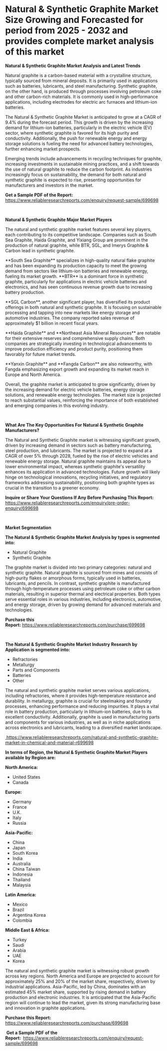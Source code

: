 <p><h1>Natural & Synthetic Graphite Market Size Growing and Forecasted for period from 2025 - 2032 and provides complete market analysis of this market</h1></p><p><strong>Natural & Synthetic Graphite Market Analysis and Latest Trends</strong></p>
<p><p>Natural graphite is a carbon-based material with a crystalline structure, typically sourced from mineral deposits. It is primarily used in applications such as batteries, lubricants, and steel manufacturing. Synthetic graphite, on the other hand, is produced through processes involving petroleum coke and other carbon-rich materials. It is commonly used in high-performance applications, including electrodes for electric arc furnaces and lithium-ion batteries.</p><p>The Natural & Synthetic Graphite Market is anticipated to grow at a CAGR of 9.4% during the forecast period. This growth is driven by the increasing demand for lithium-ion batteries, particularly in the electric vehicle (EV) sector, where synthetic graphite is favored for its high purity and conductivity. Additionally, the push for renewable energy and energy storage solutions is fueling the need for advanced battery technologies, further enhancing market prospects.</p><p>Emerging trends include advancements in recycling techniques for graphite, increasing investments in sustainable mining practices, and a shift towards the use of natural graphite to reduce the carbon footprint. As industries increasingly focus on sustainability, the demand for both natural and synthetic graphite is expected to rise, presenting opportunities for manufacturers and investors in the market.</p></p>
<p><strong>Get a Sample PDF of the Report:&nbsp;</strong> <a href="https://www.reliableresearchreports.com/enquiry/request-sample/699698?utm_campaign=38&utm_medium=2&utm_source=Github&utm_content=ia&utm_term=19042025&utm_id=natural-synthetic-graphite">https://www.reliableresearchreports.com/enquiry/request-sample/699698</a></p>
<p>&nbsp;</p>
<p><strong>Natural & Synthetic Graphite Major Market Players</strong></p>
<p><p>The natural and synthetic graphite market features several key players, each contributing to its competitive landscape. Companies such as South Sea Graphite, Haida Graphite, and Yixiang Group are prominent in the production of natural graphite, while BTR, SGL, and Imerys Graphite & Carbon lead in synthetic graphite.</p><p>**South Sea Graphite** specializes in high-quality natural flake graphite and has been expanding its production capacity to meet the growing demand from sectors like lithium-ion batteries and renewable energy, fueling its market growth. **BTR** is a dominant force in synthetic graphite, particularly for applications in electric vehicle batteries and electronics, and has seen continuous revenue growth due to increasing battery production.</p><p>**SGL Carbon**, another significant player, has diversified its product offerings in both natural and synthetic graphite. It is focusing on sustainable processing and tapping into new markets like energy storage and automotive industries. The company reported sales revenue of approximately $1 billion in recent fiscal years.</p><p>**Haida Graphite** and **Northeast Asia Mineral Resources** are notable for their extensive reserves and comprehensive supply chains. Both companies are strategically investing in technological advancements to improve production efficiency and product purity, positioning them favorably for future market trends.</p><p>**Yanxin Graphite** and **Fangda Carbon** are also noteworthy, with Fangda emphasizing export growth and expanding its market reach in Europe and North America. </p><p>Overall, the graphite market is anticipated to grow significantly, driven by the increasing demand for electric vehicle batteries, energy storage solutions, and renewable energy technologies. The market size is projected to reach substantial values, reinforcing the importance of both established and emerging companies in this evolving industry.</p></p>
<p>&nbsp;</p>
<p><strong>What Are The Key Opportunities For Natural & Synthetic Graphite Manufacturers?</strong></p>
<p><p>The Natural and Synthetic Graphite market is witnessing significant growth, driven by increasing demand in sectors such as battery manufacturing, steel production, and lubricants. The market is projected to expand at a CAGR of over 5% through 2028, fueled by the rise of electric vehicles and renewable energy storage. Natural graphite maintains its appeal due to lower environmental impact, whereas synthetic graphite's versatility enhances its application in advanced technologies. Future growth will likely hinge on technological innovations, recycling initiatives, and regulatory frameworks addressing sustainability, positioning both graphite types as crucial in the transition to a greener economy.</p></p>
<p><strong>Inquire or Share Your Questions If Any Before Purchasing This Report:</strong> <a href="https://www.reliableresearchreports.com/enquiry/pre-order-enquiry/699698?utm_campaign=38&utm_medium=2&utm_source=Github&utm_content=ia&utm_term=19042025&utm_id=natural-synthetic-graphite">https://www.reliableresearchreports.com/enquiry/pre-order-enquiry/699698</a></p>
<p>&nbsp;</p>
<p><strong>Market Segmentation</strong></p>
<p><strong>The Natural & Synthetic Graphite Market Analysis by types is segmented into:</strong></p>
<p><ul><li>Natural Graphite</li><li>Synthetic Graphite</li></ul></p>
<p><p>The graphite market is divided into two primary categories: natural and synthetic graphite. Natural graphite is sourced from mines and consists of high-purity flakes or amorphous forms, typically used in batteries, lubricants, and pencils. In contrast, synthetic graphite is manufactured through high-temperature processes using petroleum coke or other carbon materials, resulting in superior thermal and electrical properties. Both types serve essential roles in various industries, including electronics, automotive, and energy storage, driven by growing demand for advanced materials and technologies.</p></p>
<p><strong>Purchase this Report:&nbsp;</strong><a href="https://www.reliableresearchreports.com/purchase/699698?utm_campaign=38&utm_medium=2&utm_source=Github&utm_content=ia&utm_term=19042025&utm_id=natural-synthetic-graphite">https://www.reliableresearchreports.com/purchase/699698</a></p>
<p>&nbsp;</p>
<p><strong>The Natural & Synthetic Graphite Market Industry Research by Application is segmented into:</strong></p>
<p><ul><li>Refractories</li><li>Metallurgy</li><li>Parts and Components</li><li>Batteries</li><li>Other</li></ul></p>
<p><p>The natural and synthetic graphite market serves various applications, including refractories, where it provides high-temperature resistance and durability. In metallurgy, graphite is crucial for steelmaking and foundry processes, enhancing performance and reducing impurities. It plays a vital role in battery production, particularly in lithium-ion batteries, due to its excellent conductivity. Additionally, graphite is used in manufacturing parts and components for various industries, as well as in niche applications across electronics and lubricants, leading to a diversified market landscape.</p></p>
<p><a href="https://www.reliableresearchreports.com/natural-and-synthetic-graphite-market-in-chemical-and-material-r699698?utm_campaign=38&utm_medium=2&utm_source=Github&utm_content=ia&utm_term=19042025&utm_id=natural-synthetic-graphite">&nbsp;https://www.reliableresearchreports.com/natural-and-synthetic-graphite-market-in-chemical-and-material-r699698</a></p>
<p><strong>In terms of Region, the Natural & Synthetic Graphite Market Players available by Region are:</strong></p>
<p>
    <p> <strong> North America: </strong>
        <ul>
            <li>United States</li>
            <li>Canada</li>
        </ul>
        </p> 
    <p> <strong> Europe: </strong>
        <ul>
            <li>Germany</li>
            <li>France</li>
            <li>U.K.</li>
            <li>Italy</li>
            <li>Russia</li>
        </ul>
        </p> 
    <p> <strong> Asia-Pacific: </strong>
        <ul>
            <li>China</li>
            <li>Japan</li>
            <li>South Korea</li>
            <li>India</li>
            <li>Australia</li>
            <li>China Taiwan</li>
            <li>Indonesia</li>
            <li>Thailand</li>
            <li>Malaysia</li>
        </ul>
        </p> 
    <p> <strong> Latin America: </strong>
        <ul>
            <li>Mexico</li>
            <li>Brazil</li>
            <li>Argentina Korea</li>
            <li>Colombia</li>
        </ul>
        </p> 
    <p> <strong> Middle East & Africa: </strong>
        <ul>
            <li>Turkey</li>
            <li>Saudi</li>
            <li>Arabia</li>
            <li>UAE</li>
            <li>Korea</li>
        </ul>
    </p>
    </p>
<p><p>The natural and synthetic graphite market is witnessing robust growth across key regions. North America and Europe are projected to account for approximately 25% and 20% of the market share, respectively, driven by industrial applications. Asia-Pacific, led by China, dominates with an estimated 45% market share, supported by rising demand in battery production and electronic industries. It is anticipated that the Asia-Pacific region will continue to lead the market, given its strong manufacturing base and innovation in graphite applications.</p></p>
<p><strong>Purchase this Report: </strong><a href="https://www.reliableresearchreports.com/purchase/699698?utm_campaign=38&utm_medium=2&utm_source=Github&utm_content=ia&utm_term=19042025&utm_id=natural-synthetic-graphite">https://www.reliableresearchreports.com/purchase/699698</a></p>
<p>&nbsp;<strong>Get a Sample PDF of the Report:&nbsp;&nbsp;</strong><a href="https://www.reliableresearchreports.com/enquiry/request-sample/699698?utm_campaign=38&utm_medium=2&utm_source=Github&utm_content=ia&utm_term=19042025&utm_id=natural-synthetic-graphite">https://www.reliableresearchreports.com/enquiry/request-sample/699698</a></p>
<p><strong></strong></p>
<p><p></p><p></p><p></p></p>